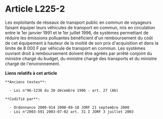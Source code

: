 # Article L225-2

Les exploitants de réseaux de transport public en commun de voyageurs faisant équiper leurs véhicules de transport en commun,
mis en circulation entre le 1er janvier 1991 et le 1er juillet 1996, de systèmes permettant de réduire les émissions
polluantes bénéficient d'un remboursement du coût de cet équipement à hauteur de la moitié de son prix d'acquisition et dans
la limite de 8 000 F par véhicule de transport en commun. Les systèmes ouvrant droit à remboursement doivent être agréés par
arrêté conjoint du ministre chargé du budget, du ministre chargé des transports et du ministre chargé de l'environnement.

**Liens relatifs à cet article**

	**Anciens textes**:

	  - Loi n°96-1236 du 30 décembre 1996 - art. 27 (Ab)

	**Codifié par**:

	  - Ordonnance 2000-914 2000-09-18 JORF 21 septembre 2000
	  - Loi n°2003-591 2003-07-02 art. 31 I JORF 3 juillet 2003
